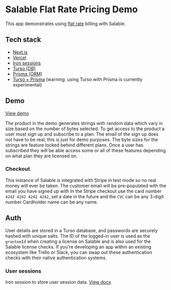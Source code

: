 # Salable Flat Rate Pricing Demo

This app demonstrates using [flat rate](https://www.salable.app/features/flat-rate-pricing) billing with Salable.

## Tech stack
- [Next.js](http://Next.js)
- [Vercel](https://vercel.com/docs)
- [Iron sessions](https://github.com/vvo/iron-session)
- [Turso (DB)](https://turso.tech/)
- [Prisma (ORM)](https://www.prisma.io/)
- [Turso + Prisma](https://www.prisma.io/docs/orm/overview/databases/turso) (warning: using Turso with Prisma is currently experimental)

## Demo

[View demo](https://flat-rate-demo.vercel.app/)

The product in the demo generates strings with random data which vary in size based on the number of bytes selected. To get access to the product a user must sign up and subscribe to a plan. The email of the sign up does not have to be real, this is just for demo purposes. The byte sizes for the strings are feature locked behind different plans. Once a user has subscribed they will be able access some or all of these features depending on what plan they are licensed on.

### Checkout
This instance of Salable is integrated with Stripe in test mode so no real money will ever be taken.
The customer email will be pre-populated with the email you have signed up with
In the Stripe checkout use the card number `4242 4242 4242 4242`, set a date in the future and the `CVC` can be any 3-digit number
Cardholder name can be any name.


## Auth
User details are stored in a Turso database, and passwords are securely hashed with unique salts. The ID of the logged-in user is used as the `granteeId` when creating a license on Salable and is also used for the Salable license checks. If you're developing an app within an existing ecosystem like Trello or Slack, you can swap out these authentication checks with their native authentication systems.

### User sessions
Iron session to store user session data. [View docs](https://github.com/vvo/iron-session)
